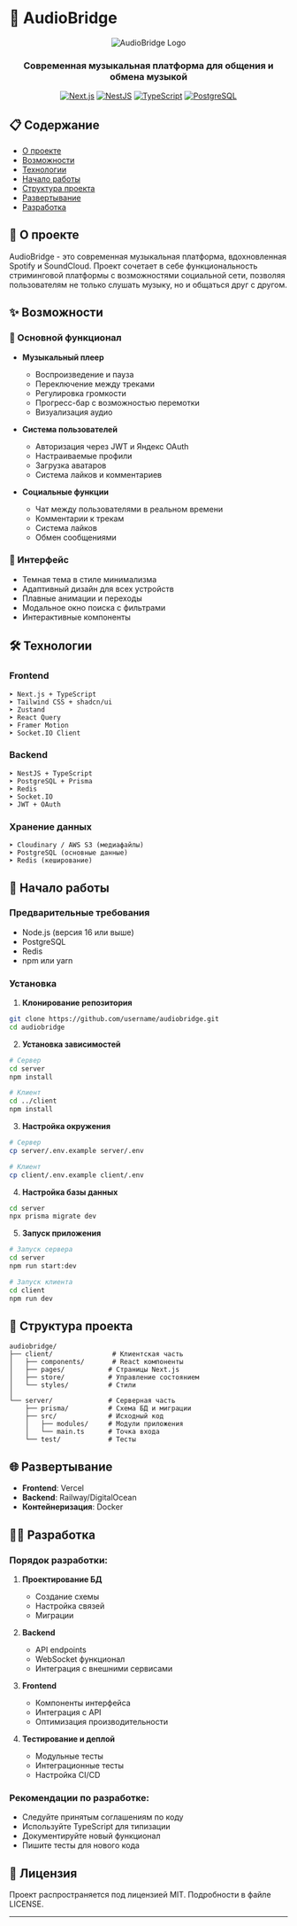 # 🎵 AudioBridge

<div align="center">

![AudioBridge Logo](http://via.placeholder.com/500x150)

### Современная музыкальная платформа для общения и обмена музыкой

[![Next.js](https://img.shields.io/badge/Next.js-black?style=for-the-badge&logo=next.js&logoColor=white)](https://nextjs.org/)
[![NestJS](https://img.shields.io/badge/NestJS-ea2845?style=for-the-badge&logo=nestjs&logoColor=white)](https://nestjs.com/)
[![TypeScript](https://img.shields.io/badge/TypeScript-007ACC?style=for-the-badge&logo=typescript&logoColor=white)](https://www.typescriptlang.org/)
[![PostgreSQL](https://img.shields.io/badge/PostgreSQL-316192?style=for-the-badge&logo=postgresql&logoColor=white)](https://www.postgresql.org/)

</div>

## 📋 Содержание

- [О проекте](#-о-проекте)
- [Возможности](#-возможности)
- [Технологии](#-технологии)
- [Начало работы](#-начало-работы)
- [Структура проекта](#-структура-проекта)
- [Развертывание](#-развертывание)
- [Разработка](#-разработка)

## 🎯 О проекте

AudioBridge - это современная музыкальная платформа, вдохновленная Spotify и SoundCloud. Проект сочетает в себе функциональность стриминговой платформы с возможностями социальной сети, позволяя пользователям не только слушать музыку, но и общаться друг с другом.

## ✨ Возможности

### 🎹 Основной функционал

- **Музыкальный плеер**
  - Воспроизведение и пауза
  - Переключение между треками
  - Регулировка громкости
  - Прогресс-бар с возможностью перемотки
  - Визуализация аудио

- **Система пользователей**
  - Авторизация через JWT и Яндекс OAuth
  - Настраиваемые профили
  - Загрузка аватаров
  - Система лайков и комментариев

- **Социальные функции**
  - Чат между пользователями в реальном времени
  - Комментарии к трекам
  - Система лайков
  - Обмен сообщениями

### 🎨 Интерфейс

- Темная тема в стиле минимализма
- Адаптивный дизайн для всех устройств
- Плавные анимации и переходы
- Модальное окно поиска с фильтрами
- Интерактивные компоненты

## 🛠 Технологии

### Frontend
```
➤ Next.js + TypeScript
➤ Tailwind CSS + shadcn/ui
➤ Zustand
➤ React Query
➤ Framer Motion
➤ Socket.IO Client
```

### Backend
```
➤ NestJS + TypeScript
➤ PostgreSQL + Prisma
➤ Redis
➤ Socket.IO
➤ JWT + OAuth
```

### Хранение данных
```
➤ Cloudinary / AWS S3 (медиафайлы)
➤ PostgreSQL (основные данные)
➤ Redis (кеширование)
```

## 🚀 Начало работы

### Предварительные требования

- Node.js (версия 16 или выше)
- PostgreSQL
- Redis
- npm или yarn

### Установка

1. **Клонирование репозитория**
```bash
git clone https://github.com/username/audiobridge.git
cd audiobridge
```

2. **Установка зависимостей**
```bash
# Сервер
cd server
npm install

# Клиент
cd ../client
npm install
```

3. **Настройка окружения**
```bash
# Сервер
cp server/.env.example server/.env

# Клиент
cp client/.env.example client/.env
```

4. **Настройка базы данных**
```bash
cd server
npx prisma migrate dev
```

5. **Запуск приложения**
```bash
# Запуск сервера
cd server
npm run start:dev

# Запуск клиента
cd client
npm run dev
```

## 📁 Структура проекта

```
audiobridge/
├── client/               # Клиентская часть
│   ├── components/       # React компоненты
│   ├── pages/           # Страницы Next.js
│   ├── store/           # Управление состоянием
│   └── styles/          # Стили
│
└── server/              # Серверная часть
    ├── prisma/          # Схема БД и миграции
    ├── src/             # Исходный код
    │   ├── modules/     # Модули приложения
    │   └── main.ts      # Точка входа
    └── test/            # Тесты
```

## 🌐 Развертывание

- **Frontend**: Vercel
- **Backend**: Railway/DigitalOcean
- **Контейнеризация**: Docker

## 👩‍💻 Разработка

### Порядок разработки:

1. **Проектирование БД** 
   - Создание схемы
   - Настройка связей
   - Миграции

2. **Backend**
   - API endpoints
   - WebSocket функционал
   - Интеграция с внешними сервисами

3. **Frontend**
   - Компоненты интерфейса
   - Интеграция с API
   - Оптимизация производительности

4. **Тестирование и деплой**
   - Модульные тесты
   - Интеграционные тесты
   - Настройка CI/CD

### Рекомендации по разработке:

- Следуйте принятым соглашениям по коду
- Используйте TypeScript для типизации
- Документируйте новый функционал
- Пишите тесты для нового кода

## 📄 Лицензия

Проект распространяется под лицензией MIT. Подробности в файле LICENSE.

---


